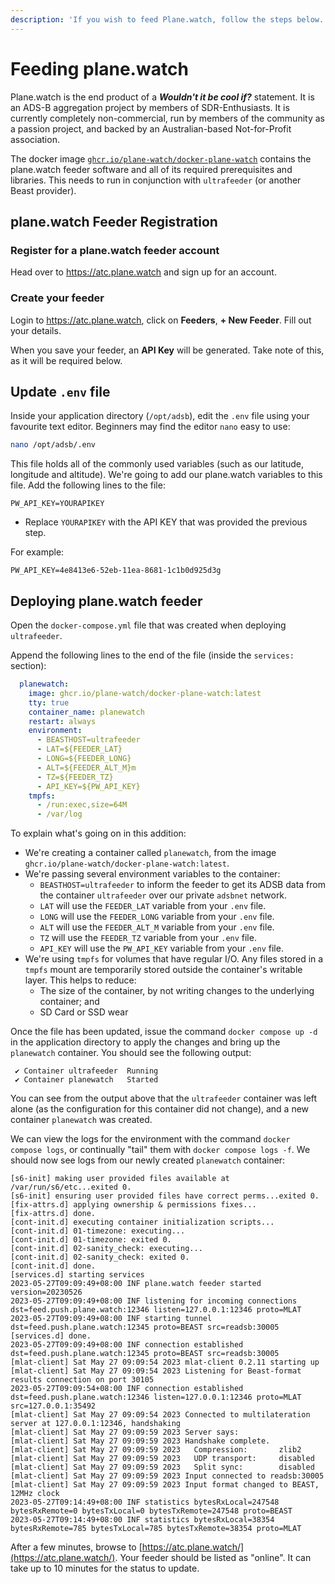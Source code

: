 ```yaml
---
description: 'If you wish to feed Plane.watch, follow the steps below.'
---
```


# Feeding plane.watch

Plane.watch is the end product of a ***Wouldn't it be cool if?*** statement. It is an ADS-B aggregation project by members of SDR-Enthusiasts. It is currently completely non-commercial, run by members of the community as a passion project, and backed by an Australian-based Not-for-Profit association.

The docker image [`ghcr.io/plane-watch/docker-plane-watch`](https://github.com/plane-watch/docker-plane-watch) contains the plane.watch feeder software and all of its required prerequisites and libraries. This needs to run in conjunction with `ultrafeeder` \(or another Beast provider\).

## plane.watch Feeder Registration

### Register for a plane.watch feeder account

Head over to <https://atc.plane.watch> and sign up for an account.

### Create your feeder

Login to <https://atc.plane.watch>, click on **Feeders**, **+ New Feeder**. Fill out your details.

When you save your feeder, an **API Key** will be generated. Take note of this, as it will be required below.

## Update `.env` file

Inside your application directory \(`/opt/adsb`\), edit the `.env` file using your favourite text editor. Beginners may find the editor `nano` easy to use:

```bash
nano /opt/adsb/.env
```

This file holds all of the commonly used variables \(such as our latitude, longitude and altitude\). We're going to add our plane.watch variables to this file. Add the following lines to the file:

```text
PW_API_KEY=YOURAPIKEY
```

* Replace `YOURAPIKEY` with the API KEY that was provided the previous step.

For example:

```text
PW_API_KEY=4e8413e6-52eb-11ea-8681-1c1b0d925d3g
```

## Deploying plane.watch feeder

Open the `docker-compose.yml` file that was created when deploying `ultrafeeder`.

Append the following lines to the end of the file \(inside the `services:` section\):

```yaml
  planewatch:
    image: ghcr.io/plane-watch/docker-plane-watch:latest
    tty: true
    container_name: planewatch
    restart: always
    environment:
      - BEASTHOST=ultrafeeder
      - LAT=${FEEDER_LAT}
      - LONG=${FEEDER_LONG}
      - ALT=${FEEDER_ALT_M}m
      - TZ=${FEEDER_TZ}
      - API_KEY=${PW_API_KEY}
    tmpfs:
      - /run:exec,size=64M
      - /var/log
```

To explain what's going on in this addition:

* We're creating a container called `planewatch`, from the image `ghcr.io/plane-watch/docker-plane-watch:latest`.
* We're passing several environment variables to the container:
  * `BEASTHOST=ultrafeeder` to inform the feeder to get its ADSB data from the container `ultrafeeder` over our private `adsbnet` network.
  * `LAT` will use the `FEEDER_LAT` variable from your `.env` file.
  * `LONG` will use the `FEEDER_LONG` variable from your `.env` file.
  * `ALT` will use the `FEEDER_ALT_M` variable from your `.env` file.
  * `TZ` will use the `FEEDER_TZ` variable from your `.env` file.
  * `API_KEY` will use the `PW_API_KEY` variable from your `.env` file.
* We're using `tmpfs` for volumes that have regular I/O. Any files stored in a `tmpfs` mount are temporarily stored outside the container's writable layer. This helps to reduce:
  * The size of the container, by not writing changes to the underlying container; and
  * SD Card or SSD wear

Once the file has been updated, issue the command `docker compose up -d` in the application directory to apply the changes and bring up the `planewatch` container. You should see the following output:

```text
 ✔ Container ultrafeeder  Running
 ✔ Container planewatch   Started
```

You can see from the output above that the `ultrafeeder` container was left alone \(as the configuration for this container did not change\), and a new container `planewatch` was created.

We can view the logs for the environment with the command `docker compose logs`, or continually "tail" them with `docker compose logs -f`. We should now see logs from our newly created `planewatch` container:

```text
[s6-init] making user provided files available at /var/run/s6/etc...exited 0.
[s6-init] ensuring user provided files have correct perms...exited 0.
[fix-attrs.d] applying ownership & permissions fixes...
[fix-attrs.d] done.
[cont-init.d] executing container initialization scripts...
[cont-init.d] 01-timezone: executing...
[cont-init.d] 01-timezone: exited 0.
[cont-init.d] 02-sanity_check: executing...
[cont-init.d] 02-sanity_check: exited 0.
[cont-init.d] done.
[services.d] starting services
2023-05-27T09:09:49+08:00 INF plane.watch feeder started version=20230526
2023-05-27T09:09:49+08:00 INF listening for incoming connections dst=feed.push.plane.watch:12346 listen=127.0.0.1:12346 proto=MLAT
2023-05-27T09:09:49+08:00 INF starting tunnel dst=feed.push.plane.watch:12345 proto=BEAST src=readsb:30005
[services.d] done.
2023-05-27T09:09:49+08:00 INF connection established dst=feed.push.plane.watch:12345 proto=BEAST src=readsb:30005
[mlat-client] Sat May 27 09:09:54 2023 mlat-client 0.2.11 starting up
[mlat-client] Sat May 27 09:09:54 2023 Listening for Beast-format results connection on port 30105
2023-05-27T09:09:54+08:00 INF connection established dst=feed.push.plane.watch:12346 listen=127.0.0.1:12346 proto=MLAT src=127.0.0.1:35492
[mlat-client] Sat May 27 09:09:54 2023 Connected to multilateration server at 127.0.0.1:12346, handshaking
[mlat-client] Sat May 27 09:09:59 2023 Server says:
[mlat-client] Sat May 27 09:09:59 2023 Handshake complete.
[mlat-client] Sat May 27 09:09:59 2023   Compression:       zlib2
[mlat-client] Sat May 27 09:09:59 2023   UDP transport:     disabled
[mlat-client] Sat May 27 09:09:59 2023   Split sync:        disabled
[mlat-client] Sat May 27 09:09:59 2023 Input connected to readsb:30005
[mlat-client] Sat May 27 09:09:59 2023 Input format changed to BEAST, 12MHz clock
2023-05-27T09:14:49+08:00 INF statistics bytesRxLocal=247548 bytesRxRemote=0 bytesTxLocal=0 bytesTxRemote=247548 proto=BEAST
2023-05-27T09:14:49+08:00 INF statistics bytesRxLocal=38354 bytesRxRemote=785 bytesTxLocal=785 bytesTxRemote=38354 proto=MLAT
```

After a few minutes, browse to [https://atc.plane.watch/](https://atc.plane.watch/). Your feeder should be listed as "online". It can take up to 10 minutes for the status to update.
